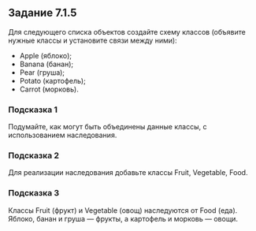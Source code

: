## Задание 7.1.5
Для следующего списка объектов создайте схему классов (объявите нужные классы и установите связи между ними):

* Apple (яблоко);
* Banana (банан);
* Pear (груша);
* Potato (картофель);
* Carrot (морковь).

### Подсказка 1
Подумайте, как могут быть объединены данные классы, с использованием наследования.
### Подсказка 2
Для реализации наследования добавьте классы Fruit, Vegetable, Food.
### Подсказка 3
Классы Fruit (фрукт) и Vegetable (овощ) наследуются от Food (еда). Яблоко, банан и груша — фрукты, а картофель и морковь — овощи.